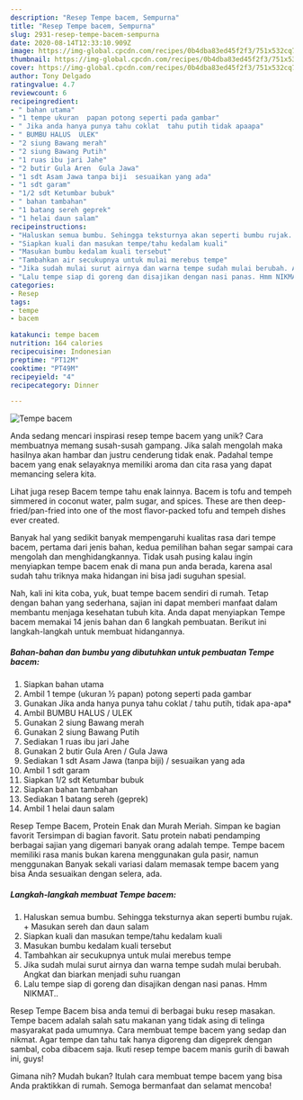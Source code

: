 ```yaml
---
description: "Resep Tempe bacem, Sempurna"
title: "Resep Tempe bacem, Sempurna"
slug: 2931-resep-tempe-bacem-sempurna
date: 2020-08-14T12:33:10.909Z
image: https://img-global.cpcdn.com/recipes/0b4dba83ed45f2f3/751x532cq70/tempe-bacem-foto-resep-utama.jpg
thumbnail: https://img-global.cpcdn.com/recipes/0b4dba83ed45f2f3/751x532cq70/tempe-bacem-foto-resep-utama.jpg
cover: https://img-global.cpcdn.com/recipes/0b4dba83ed45f2f3/751x532cq70/tempe-bacem-foto-resep-utama.jpg
author: Tony Delgado
ratingvalue: 4.7
reviewcount: 6
recipeingredient:
- " bahan utama"
- "1 tempe ukuran  papan potong seperti pada gambar"
- " Jika anda hanya punya tahu coklat  tahu putih tidak apaapa"
- " BUMBU HALUS  ULEK"
- "2 siung Bawang merah"
- "2 siung Bawang Putih"
- "1 ruas ibu jari Jahe"
- "2 butir Gula Aren  Gula Jawa"
- "1 sdt Asam Jawa tanpa biji  sesuaikan yang ada"
- "1 sdt garam"
- "1/2 sdt Ketumbar bubuk"
- " bahan tambahan"
- "1 batang sereh geprek"
- "1 helai daun salam"
recipeinstructions:
- "Haluskan semua bumbu. Sehingga teksturnya akan seperti bumbu rujak. + Masukan sereh dan daun salam"
- "Siapkan kuali dan masukan tempe/tahu kedalam kuali"
- "Masukan bumbu kedalam kuali tersebut"
- "Tambahkan air secukupnya untuk mulai merebus tempe"
- "Jika sudah mulai surut airnya dan warna tempe sudah mulai berubah. Angkat dan biarkan menjadi suhu ruangan"
- "Lalu tempe siap di goreng dan disajikan dengan nasi panas. Hmm NIKMAT.."
categories:
- Resep
tags:
- tempe
- bacem

katakunci: tempe bacem 
nutrition: 164 calories
recipecuisine: Indonesian
preptime: "PT12M"
cooktime: "PT49M"
recipeyield: "4"
recipecategory: Dinner

---
```



![Tempe bacem](https://img-global.cpcdn.com/recipes/0b4dba83ed45f2f3/751x532cq70/tempe-bacem-foto-resep-utama.jpg)

Anda sedang mencari inspirasi resep tempe bacem yang unik? Cara membuatnya memang susah-susah gampang. Jika salah mengolah maka hasilnya akan hambar dan justru cenderung tidak enak. Padahal tempe bacem yang enak selayaknya memiliki aroma dan cita rasa yang dapat memancing selera kita.

Lihat juga resep Bacem tempe tahu enak lainnya. Bacem is tofu and tempeh simmered in coconut water, palm sugar, and spices. These are then deep-fried/pan-fried into one of the most flavor-packed tofu and tempeh dishes ever created.

Banyak hal yang sedikit banyak mempengaruhi kualitas rasa dari tempe bacem, pertama dari jenis bahan, kedua pemilihan bahan segar sampai cara mengolah dan menghidangkannya. Tidak usah pusing kalau ingin menyiapkan tempe bacem enak di mana pun anda berada, karena asal sudah tahu triknya maka hidangan ini bisa jadi suguhan spesial.


Nah, kali ini kita coba, yuk, buat tempe bacem sendiri di rumah. Tetap dengan bahan yang sederhana, sajian ini dapat memberi manfaat dalam membantu menjaga kesehatan tubuh kita. Anda dapat menyiapkan Tempe bacem memakai 14 jenis bahan dan 6 langkah pembuatan. Berikut ini langkah-langkah untuk membuat hidangannya.

<!--inarticleads1-->

##### Bahan-bahan dan bumbu yang dibutuhkan untuk pembuatan Tempe bacem:

1. Siapkan  bahan utama
1. Ambil 1 tempe (ukuran ½ papan) potong seperti pada gambar
1. Gunakan  Jika anda hanya punya tahu coklat / tahu putih, tidak apa-apa*
1. Ambil  BUMBU HALUS / ULEK
1. Gunakan 2 siung Bawang merah
1. Gunakan 2 siung Bawang Putih
1. Sediakan 1 ruas ibu jari Jahe
1. Gunakan 2 butir Gula Aren / Gula Jawa
1. Sediakan 1 sdt Asam Jawa (tanpa biji) / sesuaikan yang ada
1. Ambil 1 sdt garam
1. Siapkan 1/2 sdt Ketumbar bubuk
1. Siapkan  bahan tambahan
1. Sediakan 1 batang sereh (geprek)
1. Ambil 1 helai daun salam


Resep Tempe Bacem, Protein Enak dan Murah Meriah. Simpan ke bagian favorit Tersimpan di bagian favorit. Satu protein nabati pendamping berbagai sajian yang digemari banyak orang adalah tempe. Tempe bacem memiliki rasa manis bukan karena menggunakan gula pasir, namun menggunakan Banyak sekali variasi dalam memasak tempe bacem yang bisa Anda sesuaikan dengan selera, ada. 

<!--inarticleads2-->

##### Langkah-langkah membuat Tempe bacem:

1. Haluskan semua bumbu. Sehingga teksturnya akan seperti bumbu rujak. + Masukan sereh dan daun salam
1. Siapkan kuali dan masukan tempe/tahu kedalam kuali
1. Masukan bumbu kedalam kuali tersebut
1. Tambahkan air secukupnya untuk mulai merebus tempe
1. Jika sudah mulai surut airnya dan warna tempe sudah mulai berubah. Angkat dan biarkan menjadi suhu ruangan
1. Lalu tempe siap di goreng dan disajikan dengan nasi panas. Hmm NIKMAT..


Resep Tempe Bacem bisa anda temui di berbagai buku resep masakan. Tempe bacem adalah salah satu makanan yang tidak asing di telinga masyarakat pada umumnya. Cara membuat tempe bacem yang sedap dan nikmat. Agar tempe dan tahu tak hanya digoreng dan digeprek dengan sambal, coba dibacem saja. Ikuti resep tempe bacem manis gurih di bawah ini, guys! 

Gimana nih? Mudah bukan? Itulah cara membuat tempe bacem yang bisa Anda praktikkan di rumah. Semoga bermanfaat dan selamat mencoba!
